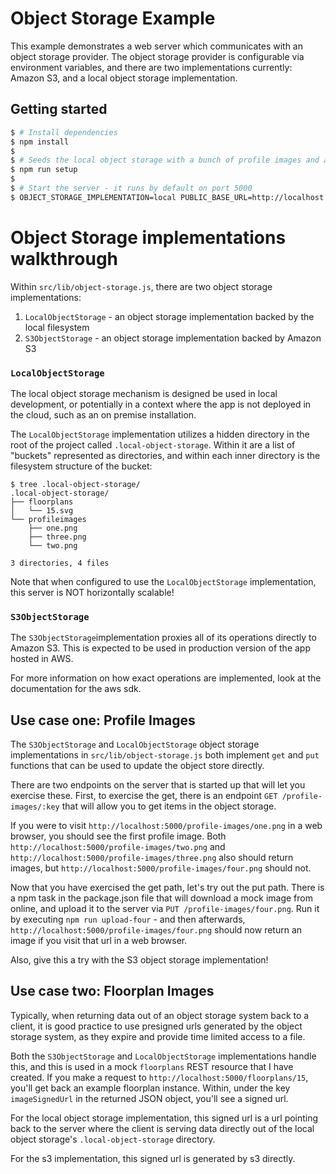 # Object Storage Example

This example demonstrates a web server which communicates with an object storage provider. The
object storage provider is configurable via environment variables, and there are two implementations
currently: Amazon S3, and a local object storage implementation.

## Getting started
```bash
$ # Install dependencies
$ npm install
$
$ # Seeds the local object storage with a bunch of profile images and a floorplan svg
$ npm run setup
$
$ # Start the server - it runs by default on port 5000
$ OBJECT_STORAGE_IMPLEMENTATION=local PUBLIC_BASE_URL=http://localhost:5000 npm start
```

# Object Storage implementations walkthrough
Within `src/lib/object-storage.js`, there are two object storage implementations:
1. `LocalObjectStorage` - an object storage implementation backed by the local filesystem
2. `S3ObjectStorage` - an object storage implementation backed by Amazon S3

### `LocalObjectStorage`
The local object storage mechanism is designed be used in local development, or potentially in a
context where the app is not deployed in the cloud, such as an on premise installation.

The `LocalObjectStorage` implementation utilizes a hidden directory in the root of the project called
`.local-object-storage`. Within it are a list of "buckets" represented as directories, and within
each inner directory is the filesystem structure of the bucket:

```
$ tree .local-object-storage/
.local-object-storage/
├── floorplans
│   └── 15.svg
└── profileimages
    ├── one.png
    ├── three.png
    └── two.png

3 directories, 4 files
```

Note that when configured to use the `LocalObjectStorage` implementation, this server is NOT
horizontally scalable!

### `S3ObjectStorage`
The `S3ObjectStorage`implementation proxies all of its operations directly to Amazon S3. This is
expected to be used in production version of the app hosted in AWS.

For more information on how exact operations are implemented, look at the documentation for the aws
sdk.

## Use case one: Profile Images
The `S3ObjectStorage` and `LocalObjectStorage` object storage implementations in
`src/lib/object-storage.js` both implement `get` and `put` functions that can be used to update the
object store directly.

There are two endpoints on the server that is started up that will let you exercise these. First,
to exercise the get, there is an endpoint `GET /profile-images/:key` that will allow you to get
items in the object storage.

If you were to visit `http://localhost:5000/profile-images/one.png` in a web browser, you should
see the first profile image. Both `http://localhost:5000/profile-images/two.png` and
`http://localhost:5000/profile-images/three.png` also should return images, but
`http://localhost:5000/profile-images/four.png` should not.

Now that you have exercised the get path, let's try out the put path. There is a npm task in the
package.json file that will download a mock image from online, and upload it to the server via `PUT
/profile-images/four.png`. Run it by executing `npm run upload-four` - and then afterwards,
`http://localhost:5000/profile-images/four.png` should now return an image if you visit that url in
a web browser.

Also, give this a try with the S3 object storage implementation!

## Use case two: Floorplan Images
Typically, when returning data out of an object storage system back to a client, it is good practice
to use presigned urls generated by the object storage system, as they expire and provide time
limited access to a file.

Both the `S3ObjectStorage` and `LocalObjectStorage` implementations handle this, and this is used in
a mock `floorplans` REST resource that I have created. If you make a request to
`http://localhost:5000/floorplans/15`, you'll get back an example floorplan instance. Within, under
the key `imageSignedUrl` in the returned JSON object, you'll see a signed url.

For the local object storage implementation, this signed url is a url pointing back to the server
where the client is serving data directly out of the local object storage's `.local-object-storage`
directory.

For the s3 implementation, this signed url is generated by s3 directly.
